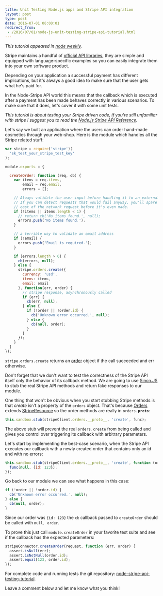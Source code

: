 ```yaml
---
title: Unit Testing Node.js apps and Stripe API integration
layout: post
type: post
date: 2016-07-01 00:00:01
redirect_from:
 - /2016/07/01/node-js-unit-testing-stripe-api-tutorial.html
---
```


_This tutorial appeared in <a href='http://nodeweekly.com/issues/145'>node weekly</a>._

Stripe maintains a handful of [official API libraries](https://stripe.com/docs/libraries/),
they are simple and equipped with language-specific examples so you can easily integrate them
into your own software product.

Depending on your application a successful payment has different implications, but it's always a
good idea to make sure that the user gets what he's paid for.

In the Node-Stripe API world this means that the callback which is executed after a payment
has been made behaves correctly in various scenarios. To make sure that it does, let's
cover it with some unit tests.

_This tutorial is about testing your Stripe driven code, if you're still unfamiliar with stripe
I suggest you to read the [Node.js Stripe API Reference](https://stripe.com/docs/api/node#intro)._

Let's say we built an application where the users can order hand-made cosmetics through your web-shop.
Here is the module which handles all the Stripe related stuff:

```javascript
var stripe = require('stripe')(
  'sk_test_your_stripe_test_key'
);

module.exports = {

  createOrder: function (req, cb) {
    var items = req.items,
        email = req.email,
        errors = [];

    // Always validate the user input before handling it to an external API.
    // If you can detect requests that would fail anyway, you'll spare the
    // cost of the network request before it's even made.
    if (!items || items.length < 1) {
      // return cb('No items found.', null);
      errors.push('No items found.');
    }

    // a terrible way to validate an email address
    if (!email) {
      errors.push('Email is required.');
    }

    if (errors.length > 0) {
      cb(errors, null);
    } else {
      stripe.orders.create({
        currency: 'usd',
        items: items,
        email: email
      }, function(err, order) {
        // stripe response, asynchronously called
        if (err) {
          cb(err, null);
        } else {
          if (!order || !order.id) {
            cb('Unknown error occurred.', null);
          } else {
            cb(null, order);
          }
        }
      });
    }
  }
});
```

<code>stripe.orders.create</code> returns an [order](https://stripe.com/docs/api#order_return_object)
object if the call succeeded and err otherwise.

Don't forget that we don't want to test the correctness of the Stripe API itself only the behavior of
its callback method. We are going to use [Sinon.JS](http://sinonjs.org) to stub the real Stripe API methods
and return fake responses to our module.

One thing that won't be obvious when you start stubbing Stripe methods is that _create_ isn't
a property of the <code>orders</code> object. That's because
[Orders](https://github.com/stripe/stripe-node/blob/master/lib/resources/Orders.js)
extends
[StripeResource](https://github.com/stripe/stripe-node/blob/master/lib/StripeResource.js) so the order
methods are really in <code>orders.__proto__</code>:

```javascript
this.sandbox.stub(stripeClient.orders.__proto__, 'create', func);
```

The above stub will prevent the real <code>orders.create</code> from being called
and gives you control over triggering its callback with arbitrary parameters.

Let's start by implementing the best-case scenario, when the Stripe API executes our callback with a newly
created order that contains only an id and with no errors:

```javascript
this.sandbox.stub(stripeClient.orders.__proto__, 'create', function (orderRequest, func) {
  func(null, {id: 123});
});
```

Go back to our module we can see what happens in this case:

```javascript
if (!order || !order.id) {
  cb('Unknown error occurred.', null);
} else {
  cb(null, order);
}
```

Since our order was <code>{id: 123}</code> the <code>cb</code> callback passed to <code>createOrder</code>
should be called with <code>null, order</code>.

To prove this just call <code>module.createOrder</code> in your favorite test suite and see if the callback
has the expected parameters:

```javascript
stripeConnector.createOrder(request, function (err, order) {
  assert.isNull(err);
  assert.isNotNull(order.id);
  assert.equal(123, order.id);
});
```

For complete code and running tests the git repository:
[node-stripe-api-testing-tutorial](https://github.com/akoskm/node-stripe-api-testing-tutorial).

Leave a comment below and let me know what you think!